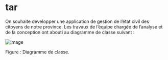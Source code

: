 # tar

On souhaite développer une application de gestion de l’état civil des citoyens de notre province.
Les travaux de l’équipe chargée de l’analyse et de la conception ont abouti au diagramme de classe
suivant :


![image](https://github.com/user-attachments/assets/842b5ebd-e838-4e75-9893-992ca066cc30)

Figure : Diagramme de classe.
